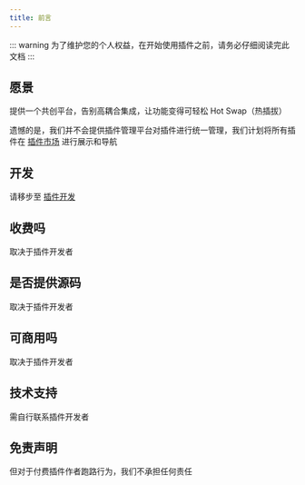 ```yaml
---
title: 前言
---
```


::: warning
为了维护您的个人权益，在开始使用插件之前，请务必仔细阅读完此文档
:::

## 愿景

提供一个共创平台，告别高耦合集成，让功能变得可轻松 Hot Swap（热插拔）

遗憾的是，我们并不会提供插件管理平台对插件进行统一管理，我们计划将所有插件在 [插件市场](market.md) 进行展示和导航

## 开发

请移步至 [插件开发](dev.md)

## 收费吗

取决于插件开发者

## 是否提供源码

取决于插件开发者

## 可商用吗

取决于插件开发者

## 技术支持

需自行联系插件开发者

## 免责声明

但对于付费插件作者跑路行为，我们不承担任何责任
